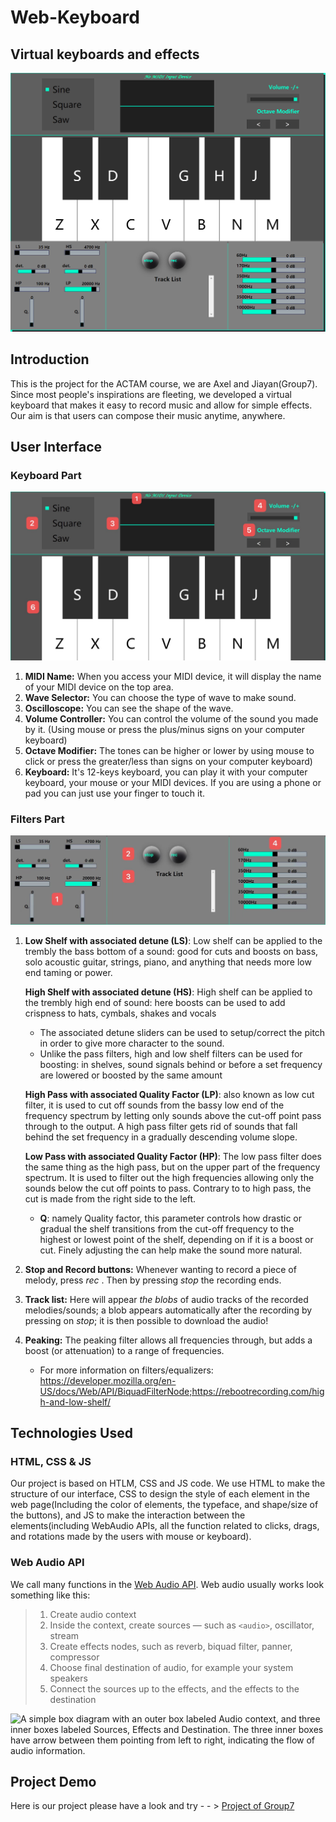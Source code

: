 # Web-Keyboard	

## Virtual keyboards and effects

![WholeKeyboard](screenshot/Whole%20Keyboard.png)

## Introduction

This is the project for the ACTAM course, we are Axel and Jiayan(Group7). Since most people's inspirations are fleeting, we developed a virtual keyboard that makes it easy to record music and allow for simple effects. Our aim is that users can compose their music anytime, anywhere. 

## User Interface

### Keyboard Part

![KeyboardPart](screenshot/Keyboard%20Part.jpg)

1. **MIDI Name:** When you access your MIDI device, it will display the name of your MIDI device on the top area.
2. **Wave Selector:** You can choose the type of wave to make sound. 
3. **Oscilloscope:** You can see the shape of the wave.
4. **Volume Controller:** You can control the volume of the sound you made by it. (Using mouse or press the plus/minus signs on your computer keyboard)
5. **Octave Modifier:** The tones can be higher or lower by using mouse to click or press the greater/less than signs on your computer keyboard)
6. **Keyboard:** It's 12-keys keyboard, you can play it with your computer keyboard, your mouse or your MIDI devices. If you are using a phone or pad you can just use your finger to touch it.

### Filters Part

![Effectorpart](screenshot/Effector%20part.jpg)

1. **Low Shelf with associated detune (LS)**: Low shelf can be applied to the trembly the bass bottom of a sound: good for cuts and boosts on bass, solo acoustic guitar, strings, piano, and anything that needs more low end taming or power.

   **High Shelf with associated detune (HS)**: High shelf can be applied to the trembly high end of sound: here boosts can be used to add crispness to hats, cymbals, shakes and vocals

   - The associated detune sliders can be used to setup/correct the pitch in order to give more character to the sound.
   - Unlike the pass filters, high and low shelf filters can be used for boosting: in shelves, sound signals behind or before a set frequency are lowered or boosted by the same amount

   **High Pass with associated Quality Factor (LP)**: also known as low cut filter, it is used to cut off sounds from the bassy low end of the frequency spectrum by letting only sounds above the cut-off point pass through to the output. A high pass filter gets rid of sounds that fall behind the set frequency in a gradually descending volume slope.

   **Low Pass with associated Quality Factor (HP)**: The low pass filter does the same thing as the high pass, but on the upper part of the frequency spectrum. It is used to filter out the high frequencies allowing only the sounds below the cut off points to pass. Contrary to to high pass, the cut is made from the right side to the left.

   - **Q**: namely Quality factor, this parameter controls how drastic or gradual the shelf transitions from the cut-off frequency to the highest or lowest point of the shelf, depending on if it is a boost or cut. Finely adjusting the can help make the sound more natural.

2. **Stop and Record buttons:** Whenever wanting to record a piece of melody, press *rec* . Then by pressing *stop* the recording ends.

3. **Track list:** Here will appear *the blobs* of audio tracks of the recorded melodies/sounds; a blob appears automatically after the recording by pressing on *stop*; it is then possible to download the audio!

4. **Peaking:** The peaking filter allows all frequencies through, but adds a boost (or attenuation) to a range of frequencies.

   * For more information on filters/equalizers: https://developer.mozilla.org/en-US/docs/Web/API/BiquadFilterNode;https://rebootrecording.com/high-and-low-shelf/ 

## Technologies Used

### HTML, CSS & JS

Our project is based on HTLM, CSS and JS code. We use HTML to make the structure of our interface, CSS to design the style of each element in the web page(Including the color of elements, the typeface, and shape/size of the buttons), and JS to make the interaction between the elements(including WebAudio APIs, all the function related to clicks, drags, and rotations made by the users with mouse or keyboard).

### Web Audio API

We call many functions in the [Web Audio API](https://developer.mozilla.org/en-US/docs/Web/API/Web_Audio_API). Web audio usually works look something like this:
> 1. Create audio context
> 2. Inside the context, create sources — such as `<audio>`, oscillator, stream
> 3. Create effects nodes, such as reverb, biquad filter, panner, compressor
> 4. Choose final destination of audio, for example your system speakers
> 5. Connect the sources up to the effects, and the effects to the destination

![A simple box diagram with an outer box labeled Audio context, and three inner boxes labeled Sources, Effects and Destination. The three inner boxes have arrow between them pointing from left to right, indicating the flow of audio information.](https://developer.mozilla.org/en-US/docs/Web/API/Web_Audio_API/audio-context_.png)

## Project Demo

Here is our project please have a look and try - - > [Project of Group7](https://cocii.github.io/Project_Group7/)
